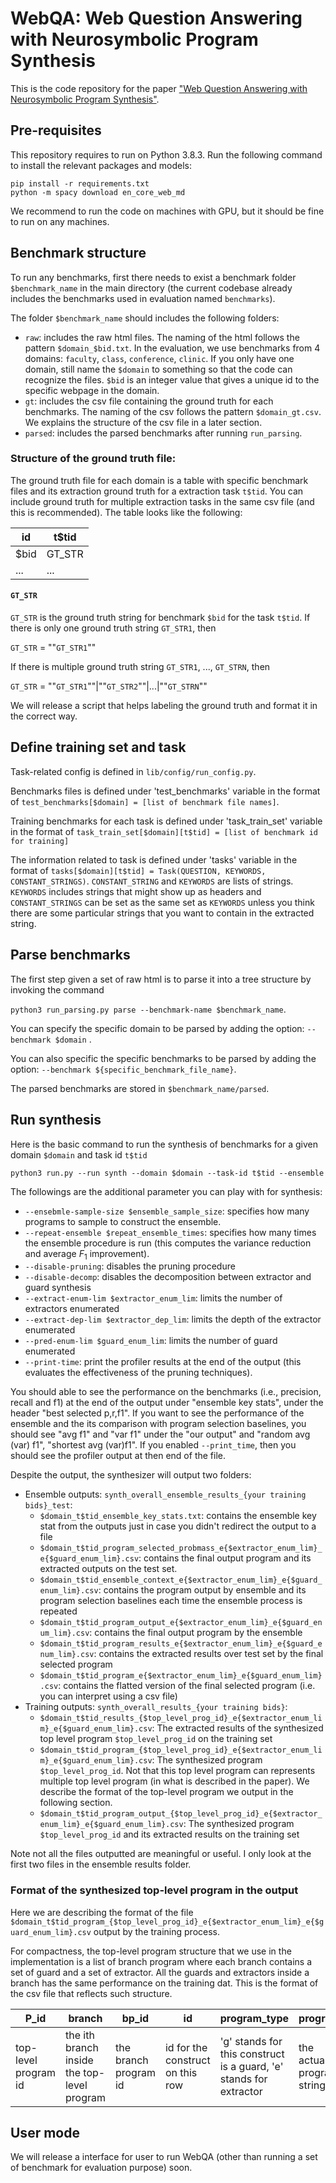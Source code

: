 # WebQA: Web Question Answering with Neurosymbolic Program Synthesis

This is the code repository for the paper ["Web Question Answering with Neurosymbolic Program Synthesis"](https://arxiv.org/abs/2104.07162).

## Pre-requisites

This repository requires to run on Python 3.8.3. Run the following command to install the relevant packages and models:

```
pip install -r requirements.txt
python -m spacy download en_core_web_md
```

We recommend to run the code on machines with GPU, but it should be fine to run on any machines. 


## Benchmark structure

To run any benchmarks, first there needs to exist a benchmark folder `$benchmark_name` in the main directory (the current codebase already includes the benchmarks used in evaluation named `benchmarks`). 

The folder `$benchmark_name` should includes the following folders:
- `raw`: includes the raw html files. The naming of the html follows the pattern `$domain_$bid.txt`. In the evaluation, we use benchmarks from 4 domains: `faculty`, `class`, `conference`, `clinic`. If you only have one domain, still name the `$domain`  to something so that the code can recognize the files. `$bid` is an integer value that gives a unique id to the specific webpage in the domain.
- `gt`: includes the csv file containing the ground truth for each benchmarks. The naming of the csv follows the pattern `$domain_gt.csv`. We explains the structure of the csv file in a later section. 
- `parsed`: includes the parsed benchmarks after running `run_parsing`.

### Structure of the ground truth file:

The ground truth file for each domain is a table with specific benchmark files and its extraction ground truth for a extraction task `t$tid`. You can include ground truth for multiple extraction tasks in the same csv file (and this is recommended). The table looks like the following:

| id   | t$tid  |
| ---- | ------ |
| $bid | GT_STR |
| ...  | ...    |


#### `GT_STR`

`GT_STR` is the ground truth string for benchmark `$bid` for the task `t$tid`. If there is only one ground truth string `GT_STR1`, then 

`GT_STR` =  ""`GT_STR1`""

If there is multiple ground truth string `GT_STR1`, ..., `GT_STRN`, then

`GT_STR` = ""`GT_STR1`""|""`GT_STR2`""|...|""`GT_STRN`""

We will release a script that helps labeling the ground truth and format it in the correct way.


## Define training set and task

Task-related config is defined in `lib/config/run_config.py`. 

Benchmarks files is defined under 'test_benchmarks' variable in the format of `test_benchmarks[$domain] = [list of benchmark file names]`.

Training benchmarks for each task is defined under 'task_train_set' variable in the format of `task_train_set[$domain][t$tid] = [list of benchmark id for training]`

The information related to task is defined under 'tasks' variable in the format of `tasks[$domain][t$tid] = Task(QUESTION, KEYWORDS, CONSTANT_STRINGS)`. `CONSTANT_STRING` and `KEYWORDS` are lists of strings. `KEYWORDS` includes strings that might show up as headers and `CONSTANT_STRINGS` can be set as the same set as `KEYWORDS` unless you think there are some particular strings that you want to contain in the extracted string. 



## Parse benchmarks

The first step given a set of raw html is to parse it into a tree structure by invoking the command

`python3 run_parsing.py parse --benchmark-name $benchmark_name`.

You can specify the specific domain to be parsed by adding the option: `--benchmark $domain` .

You can also specific the specific benchmarks to be parsed by adding the option: `--benchmark ${specific_benchmark_file_name}`.

The parsed benchmarks are stored in `$benchmark_name/parsed`. 


## Run synthesis

Here is the basic command to run the synthesis of benchmarks for a given domain `$domain` and task id `t$tid`

`python3 run.py --run synth --domain $domain --task-id t$tid --ensemble`

The followings are the additional parameter you can play with for synthesis:

- `--ensebmle-sample-size $ensemble_sample_size`: specifies how many programs to sample to construct the ensemble.
- `--repeat-ensemble $repeat_ensemble_times`: specifies how many times the ensemble procedure is run (this computes the variance reduction and average $F_1$ improvement).
- `--disable-pruning`: disables the pruning procedure
- `--disable-decomp`: disables the decomposition between extractor and guard synthesis
- `--extract-enum-lim $extractor_enum_lim`: limits the number of extractors enumerated
- `--extract-dep-lim $extractor_dep_lim`: limits the depth of the extractor enumerated 
- `--pred-enum-lim $guard_enum_lim`: limits the number of guard enumerated
- `--print-time`: print the profiler results at the end of the output (this evaluates the effectiveness of the pruning techniques). 

You should able to see the performance on the benchmarks (i.e., precision, recall and f1) at the end of the output under "ensemble key stats", under the header "best selected p,r,f1".
If you want to see the performance of the ensemble and the its comparison with program selection baselines, you should see "avg f1" and "var f1" under the "our output" and "random avg (var) f1", "shortest avg (var)f1". 
If you enabled `--print_time`, then you should see the profiler output at then end of the file. 

Despite the output, the synthesizer will output two folders:

- Ensemble outputs: `synth_overall_ensemble_results_{your training bids}_test`: 
    - `$domain_t$tid_ensemble_key_stats.txt`: contains the ensemble key stat from the outputs just in case you didn't redirect the output to a file
    - `$domain_t$tid_program_selected_probmass_e{$extractor_enum_lim}_e{$guard_enum_lim}.csv`: contains the final output program and its extracted outputs on the test set. 
    - `$domain_t$tid_ensemble_context_e{$extractor_enum_lim}_e{$guard_enum_lim}.csv`: contains the program output by ensemble and its program selection baselines each time the ensemble process is repeated
    - `$domain_t$tid_program_output_e{$extractor_enum_lim}_e{$guard_enum_lim}.csv`: contains the final output program by the ensemble 
    - `$domain_t$tid_program_results_e{$extractor_enum_lim}_e{$guard_enum_lim}.csv`: contains the extracted results over test set by the final selected program
    - `$domain_t$tid_program_e{$extractor_enum_lim}_e{$guard_enum_lim}.csv`: contains the flatted version of the final selected program (i.e. you can interpret using a csv file)
- Training outputs: `synth_overall_results_{your training bids}`:
    - `$domain_t$tid_results_{$top_level_prog_id}_e{$extractor_enum_lim}_e{$guard_enum_lim}.csv`: The extracted results of the synthesized top level program `$top_level_prog_id` on the training set
    - `$domain_t$tid_program_{$top_level_prog_id}_e{$extractor_enum_lim}_e{$guard_enum_lim}.csv`: The synthesized program `$top_level_prog_id`. Not that this top level program can represents multiple top level program (in what is described in the paper). We describe the format of the top-level program we output in the following section. 
    - `$domain_t$tid_program_output_{$top_level_prog_id}_e{$extractor_enum_lim}_e{$guard_enum_lim}.csv`: The synthesized program `$top_level_prog_id` and its extracted results on the training set


Note not all the files outputted are meaningful or useful. I only look at the first two files in the ensemble results folder.

### Format of the synthesized top-level program in the output 

Here we are describing the format of the file `$domain_t$tid_program_{$top_level_prog_id}_e{$extractor_enum_lim}_e{$guard_enum_lim}.csv` output by the training process.

For compactness, the top-level program structure that we use in the implementation is a list of branch program where each branch contains a set of guard and a set of extractor. All the guards and extractors inside a branch has the same performance on the training dat. This is the format of the csv file that reflects such structure. 


| P_id      | branch | bp_id | id | program_type | program |
| ------  | ------| ---- | ---- | ---- | ---- |
| top-level program id    | the ith branch inside the top-level program| the branch program id | id for the construct on this row | 'g' stands for this construct is a guard, 'e' stands for extractor | the actual program string |



## User mode

We will release a interface for user to run WebQA (other than running a set of benchmark for evaluation purpose) soon. 